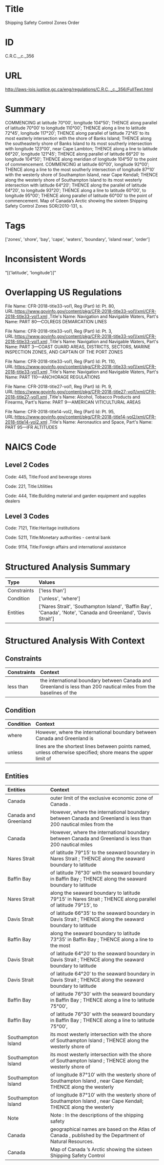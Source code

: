 # Title
Shipping Safety Control Zones Order


# ID
C.R.C.,_c._356

# URL
http://laws-lois.justice.gc.ca/eng/regulations/C.R.C.,_c._356/FullText.html


# Summary
COMMENCING at latitude 70°00′, longitude 104°50′; THENCE along parallel of latitude 70°00′ to longitude 110°00′; THENCE along a line to latitude 72°45′, longitude 117°20′; THENCE along parallel of latitude 72°45′ to its most easterly intersection with the shore of Banks Island; THENCE along the southeasterly shore of Banks Island to its most southerly intersection with longitude 123°00′, near Cape Lambton; THENCE along a line to latitude 66°20′, longitude 121°45′; THENCE along parallel of latitude 66°20′ to longitude 104°50′; THENCE along meridian of longitude 104°50′ to the point of commencement.
COMMENCING at latitude 60°00′, longitude 92°00′; THENCE along a line to the most southerly intersection of longitude 87°10′ with the westerly shore of Southampton Island, near Cape Kendall; THENCE along the westerly shore of Southampton Island to its most westerly intersection with latitude 64°20′; THENCE along the parallel of latitude 64°20′, to longitude 93°20′; THENCE along a line to latitude 60°00′, to longitude 95°00′; THENCE along parallel of latitude 60°00′ to the point of commencement.
Map of Canada’s Arctic showing the sixteen Shipping Safety Control Zones SOR/2010-131, s.


# Tags
['zones', 'shore', 'bay', 'cape', 'waters', 'boundary', 'island near', 'order']


# Inconsistent Words
"[('latitude', 'longitude')]"


# Overlapping US Regulations
File Name: CFR-2018-title33-vol1, Reg (Part) Id: Pt. 80, URL:https://www.govinfo.gov/content/pkg/CFR-2018-title33-vol1/xml/CFR-2018-title33-vol1.xml
,Title's Name: Navigation and Navigable Waters, Part's Name: PART 80—COLREGS DEMARCATION LINES

File Name: CFR-2018-title33-vol1, Reg (Part) Id: Pt. 3, URL:https://www.govinfo.gov/content/pkg/CFR-2018-title33-vol1/xml/CFR-2018-title33-vol1.xml
,Title's Name: Navigation and Navigable Waters, Part's Name: PART 3—COAST GUARD AREAS, DISTRICTS, SECTORS, MARINE INSPECTION ZONES, AND CAPTAIN OF THE PORT ZONES

File Name: CFR-2018-title33-vol1, Reg (Part) Id: Pt. 110, URL:https://www.govinfo.gov/content/pkg/CFR-2018-title33-vol1/xml/CFR-2018-title33-vol1.xml
,Title's Name: Navigation and Navigable Waters, Part's Name: PART 110—ANCHORAGE REGULATIONS

File Name: CFR-2018-title27-vol1, Reg (Part) Id: Pt. 9, URL:https://www.govinfo.gov/content/pkg/CFR-2018-title27-vol1/xml/CFR-2018-title27-vol1.xml
,Title's Name: Alcohol, Tobacco Products and Firearms, Part's Name: PART 9—AMERICAN VITICULTURAL AREAS

File Name: CFR-2018-title14-vol2, Reg (Part) Id: Pt. 95, URL:https://www.govinfo.gov/content/pkg/CFR-2018-title14-vol2/xml/CFR-2018-title14-vol2.xml
,Title's Name: Aeronautics and Space, Part's Name: PART 95—IFR ALTITUDES




# NAICS Code
## Level 2 Codes
Code: 445, Title:Food and beverage stores

Code: 221, Title:Utilities

Code: 444, Title:Building material and garden equipment and supplies dealers




## Level 3 Codes
Code: 7121, Title:Heritage institutions

Code: 5211, Title:Monetary authorities - central bank

Code: 9114, Title:Foreign affairs and international assistance







# Structured Analysis Summary
| Type        | Values                                                                                                         |
|:------------|:---------------------------------------------------------------------------------------------------------------|
| Constraints | ['less than']                                                                                                  |
| Condition   | ['unless', 'where']                                                                                            |
| Entities    | ['Nares Strait', 'Southampton Island', 'Baffin Bay', 'Canada', 'Note', 'Canada and Greenland', 'Davis Strait'] |


# Structured Analysis With Context
 


## Constraints
| Constraints   | Context                                                                                                           |
|:--------------|:------------------------------------------------------------------------------------------------------------------|
| less than     | the international boundary between Canada and Greenland is less than 200 nautical miles from the baselines of the |


## Condition
| Condition   | Context                                                                                                       |
|:------------|:--------------------------------------------------------------------------------------------------------------|
| where       | However,  where the international boundary between Canada and Greenland is                                    |
| unless      | lines are the shortest lines between points named, unless otherwise specified; shore means the upper limit of |


## Entities
| Entities             | Context                                                                                                          |
|:---------------------|:-----------------------------------------------------------------------------------------------------------------|
| Canada               | outer limit of the exclusive economic zone of Canada .                                                           |
| Canada and Greenland | However, where the international boundary between  Canada and Greenland is less than 200 nautical miles from the |
| Canada               | However, where the international boundary between  Canada and Greenland is less than 200 nautical miles          |
| Nares Strait         | of latitude 79°15′ to the seaward boundary in Nares Strait ; THENCE along the seaward boundary to latitude       |
| Baffin Bay           | of latitude 76°30′ with the seaward boundary in Baffin Bay ; THENCE along the seaward boundary to latitude       |
| Nares Strait         | along the seaward boundary to latitude 79°15′ in Nares Strait ; THENCE along parallel of latitude 79°15′, to     |
| Davis Strait         | of latitude 66°35′ to the seaward boundary in Davis Strait ; THENCE along the seaward boundary to latitude       |
| Baffin Bay           | along the seaward boundary to latitude 73°35′ in Baffin Bay ; THENCE along a line to the most                    |
| Davis Strait         | of latitude 64°20′ to the seaward boundary in Davis Strait ; THENCE along the seaward boundary to latitude       |
| Davis Strait         | of latitude 64°20′ to the seaward boundary in Davis Strait ; THENCE along the seaward boundary to latitude       |
| Baffin Bay           | of latitude 76°30′ with the seaward boundary in Baffin Bay ; THENCE along a line to latitude 75°00′,             |
| Baffin Bay           | of latitude 76°30′ with the seaward boundary in Baffin Bay ; THENCE along a line to latitude 75°00′,             |
| Southampton Island   | its most westerly intersection with the shore of Southampton Island ; THENCE along the westerly shore of         |
| Southampton Island   | its most westerly intersection with the shore of Southampton Island ; THENCE along the westerly shore of         |
| Southampton Island   | of longitude 87°10′ with the westerly shore of Southampton Island , near Cape Kendall; THENCE along the westerly |
| Southampton Island   | of longitude 87°10′ with the westerly shore of Southampton Island , near Cape Kendall; THENCE along the westerly |
| Note                 | Note : In the descriptions of the shipping safety                                                                |
| Canada               | geographical names are based on the Atlas of Canada  , published by the Department of Natural Resources.         |
| Canada               | Map of  Canada ’s Arctic showing the sixteen Shipping Safety Control                                             |


